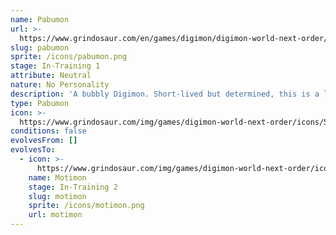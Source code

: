 ```yaml
---
name: Pabumon
url: >-
  https://www.grindosaur.com/en/games/digimon/digimon-world-next-order/digimon/5-pabumon
slug: pabumon
sprite: /icons/pabumon.png
stage: In-Training 1
attribute: Neutral
nature: No Personality
description: 'A bubbly Digimon. Short-lived but determined, this is a lovable baby.'
type: Pabumon
icon: >-
  https://www.grindosaur.com/img/games/digimon-world-next-order/icons/5-pabumon-icon.png
conditions: false
evolvesFrom: []
evolvesTo:
  - icon: >-
      https://www.grindosaur.com/img/games/digimon-world-next-order/icons/15-motimon-icon-small.png
    name: Motimon
    stage: In-Training 2
    slug: motimon
    sprite: /icons/motimon.png
    url: motimon
---
```


